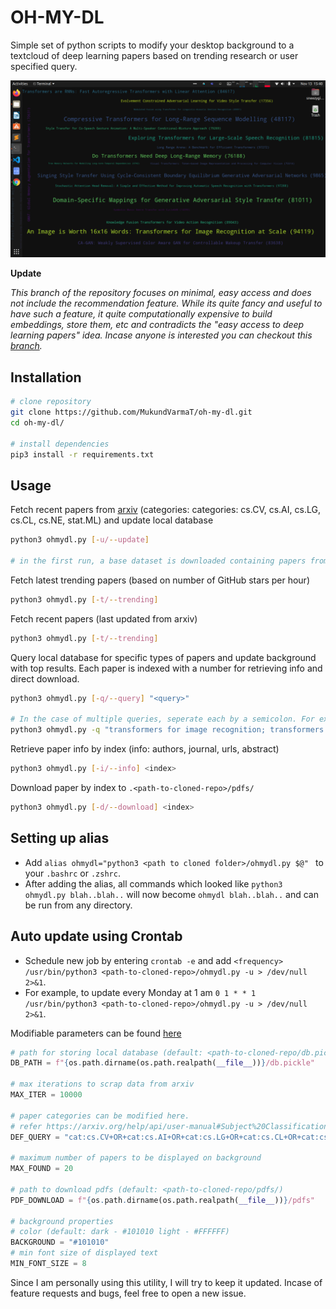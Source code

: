 # OH-MY-DL

Simple set of python scripts to modify your desktop background to a textcloud of deep learning papers based on trending research or user specified query.

![](teaser.png)

**Update**

*This branch of the repository focuses on minimal, easy access and does not include the recommendation feature. While its quite fancy and useful to have such a feature, it quite computationally expensive to build embeddings, store them, etc and contradicts the "easy access to deep learning papers" idea. Incase anyone is interested you can checkout this [branch](https://github.com/MukundVarmaT/oh-my-dl/tree/with-reco).*

## Installation

```bash
# clone repository
git clone https://github.com/MukundVarmaT/oh-my-dl.git
cd oh-my-dl/

# install dependencies
pip3 install -r requirements.txt
```
## Usage

Fetch recent papers from [arxiv](https://arxiv.org) (categories: categories: cs.CV, cs.AI, cs.LG, cs.CL, cs.NE, stat.ML) and update local database

```bash
python3 ohmydl.py [-u/--update]

# in the first run, a base dataset is downloaded containing papers from 2018 and stored locally!
```

Fetch latest trending papers (based on number of GitHub stars per hour)

```bash
python3 ohmydl.py [-t/--trending]
```

Fetch recent papers (last updated from arxiv)

```bash
python3 ohmydl.py [-t/--trending]
```

Query local database for specific types of papers and update background with top results. Each paper is indexed with a number for retrieving info and direct download.

```bash
python3 ohmydl.py [-q/--query] "<query>"

# In the case of multiple queries, seperate each by a semicolon. For example: 
python3 ohmydl.py -q "transformers for image recognition; transformers for long range sequence modelling;"
```

Retrieve paper info by index (info: authors, journal, urls, abstract)

```bash
python3 ohmydl.py [-i/--info] <index>
```

Download paper by index to `.<path-to-cloned-repo>/pdfs/`

```bash
python3 ohmydl.py [-d/--download] <index>
```

## Setting up alias

- Add `alias ohmydl="python3 <path to cloned folder>/ohmydl.py $@" ` to your `.bashrc` or `.zshrc`. 
- After adding the alias, all commands which looked like `python3 ohmydl.py blah..blah..` will now become `ohmydl blah..blah..` and can be run from any directory. 

## Auto update using Crontab

- Schedule new job by entering `crontab -e` and add `<frequency> /usr/bin/python3 <path-to-cloned-repo>/ohmydl.py -u > /dev/null 2>&1`. 
- For example, to update every Monday at 1 am `0 1 * * 1 /usr/bin/python3 <path-to-cloned-repo>/ohmydl.py -u > /dev/null 2>&1`.


Modifiable parameters can be found [here](./ohmydl.py)

```python
# path for storing local database (default: <path-to-cloned-repo/db.pickle) 
DB_PATH = f"{os.path.dirname(os.path.realpath(__file__))}/db.pickle"

# max iterations to scrap data from arxiv
MAX_ITER = 10000

# paper categories can be modified here.  
# refer https://arxiv.org/help/api/user-manual#Subject%20Classifications for more details
DEF_QUERY = "cat:cs.CV+OR+cat:cs.AI+OR+cat:cs.LG+OR+cat:cs.CL+OR+cat:cs.NE+OR+cat:stat.ML"

# maximum number of papers to be displayed on background
MAX_FOUND = 20

# path to download pdfs (default: <path-to-cloned-repo/pdfs/) 
PDF_DOWNLOAD = f"{os.path.dirname(os.path.realpath(__file__))}/pdfs"

# background properties
# color (default: dark - #101010 light - #FFFFFF)
BACKGROUND = "#101010"
# min font size of displayed text
MIN_FONT_SIZE = 8
```

Since I am personally using this utility, I will try to keep it updated. Incase of feature requests and bugs, feel free to open a new issue.
